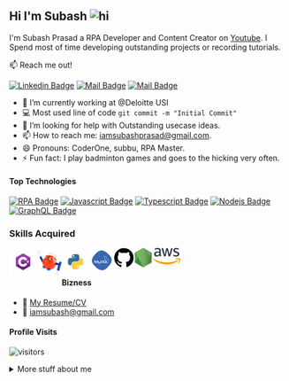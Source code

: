 ## Hi I'm Subash <img src="https://user-images.githubusercontent.com/1303154/88677602-1635ba80-d120-11ea-84d8-d263ba5fc3c0.gif" width="28px" alt="hi">

I'm Subash Prasad a RPA Developer and Content Creator on [Youtube](https://youtube.com/subash). I Spend most of time developing outstanding projects or recording tutorials.

:mailbox: Reach me out!

[![Linkedin Badge](https://img.shields.io/badge/-Subash-0e76a8?style=flat&labelColor=0e76a8&logo=linkedin&logoColor=white)](https://www.linkedin.com/in/subash-prasad-deloitte/) [![Mail Badge](https://img.shields.io/badge/-@SubashPrasad-e84393?style=flat&labelColor=e84393&logo=instagram&logoColor=white)](https://instagram.com/subashmav) [![Mail Badge](https://img.shields.io/badge/-SubashPrasad-c0392b?style=flat&labelColor=c0392b&logo=gmail&logoColor=white)](mailto:iamsubashprasad@gmail.com)

<!-- TODO: Add last video link -->

- 🔭 I’m currently working at @Deloitte USI
- :computer: Most used line of code `git commit -m "Initial Commit"`
- 🤔 I’m looking for help with Outstanding usecase ideas.
- 📫 How to reach me: iamsubashprasad@gmail.com.
- 😄 Pronouns: CoderOne, subbu, RPA Master.
- ⚡ Fun fact: I play badminton games and goes to the hicking very often.

#### Top Technologies

<!-- TODO: Make technologies links takes you to repositories -->

[![RPA Badge](https://img.shields.io/badge/-RPA-61DBFB?style=for-the-badge&labelColor=black&logo=React&logoColor=61DBFB)](#) [![Javascript Badge](https://img.shields.io/badge/-Javascript-F0DB4F?style=for-the-badge&labelColor=black&logo=javascript&logoColor=F0DB4F)](#) [![Typescript Badge](https://img.shields.io/badge/-Typescript-007acc?style=for-the-badge&labelColor=black&logo=typescript&logoColor=007acc)](#) [![Nodejs Badge](https://img.shields.io/badge/-Nodejs-3C873A?style=for-the-badge&labelColor=black&logo=node.js&logoColor=3C873A)](#) [![GraphQL Badge](https://img.shields.io/badge/-GraphQl-e535ab?style=for-the-badge&labelColor=black&logo=node.js&logoColor=e535ab)](#)

### Skills Acquired

[<img align="left" alt="C#" width="50px" src="https://github.com/iamsubashprasad/iamsubashprasad/blob/407ef737dee5ef9e51c1bc3d6257fb6e0eb204e1/Dotnet.png" />][reactplaylist]

[<img align="left" alt="Visual Studio Code" width="45px" src="https://github.com/iamsubashprasad/iamsubashprasad/blob/407ef737dee5ef9e51c1bc3d6257fb6e0eb204e1/uipath_git.jpg" />][vscodetutorial]

[<img align="left" alt="HTML5" width="50px" src="https://github.com/iamsubashprasad/iamsubashprasad/blob/407ef737dee5ef9e51c1bc3d6257fb6e0eb204e1/Python.png" />][htmltutorial]

[<img align="left" alt="JavaScript" width="45px" src="https://github.com/iamsubashprasad/iamsubashprasad/blob/407ef737dee5ef9e51c1bc3d6257fb6e0eb204e1/sql.png" />][javascripttutorial]

<img align="left" alt="Sass" width="35px" src="https://github.com/iamsubashprasad/iamsubashprasad/blob/21f44449376269e10fa7af6a3b52ffde5239fbd7/Github.png" />

<img align="left" alt="Node.js" width="35px" src="https://raw.githubusercontent.com/github/explore/80688e429a7d4ef2fca1e82350fe8e3517d3494d/topics/nodejs/nodejs.png" />

<img align="left" alt="Node.js" width="50px" src="https://github.com/iamsubashprasad/iamsubashprasad/blob/f2dbfb45b876a34963c2259dcbfdc6c0f14596dc/AWS.jpg" />

<br />
<br />

#### Bizness
- :paperclip: [My Resume/CV](http://iamsubashprasad.com/Resume)
- :email: iamsubash@gmail.com


#### Profile Visits 

![visitors](https://visitor-badge.glitch.me/badge?page_id=iamsubashprasad.iamsubashprasad)

<details>
<summary>
 More stuff about me
</summary>

<br >

I love sharing knowledge and putting tutorials, courses and posts together for helping other developers, and tjat's why DigitalUniversityonline.com exists!

#### What is DigitalUniversityonline?

DigitalUniversityonline is a online gurukul who wants to learn the RPA technology along with new trends and frameworks and anything really related to development world.

#### Coding Stats

<!--START_SECTION:waka-->
```text
UIPath       15 hrs 41 mins  ████████████████████▓░░░░   82.29 % 
Python       1 hr 50 mins    ██▒░░░░░░░░░░░░░░░░░░░░░░   09.61 % 
C#           1 hr 27 mins    ██░░░░░░░░░░░░░░░░░░░░░░░   07.63 % 
SQL          2 mins          ░░░░░░░░░░░░░░░░░░░░░░░░░   00.25 % 
Others       2 mins          ░░░░░░░░░░░░░░░░░░░░░░░░░   00.19 % 
```
<!--END_SECTION:waka-->

#### Github Stats

![GitHub Stats](https://github-readme-stats.vercel.app/api?username=iamsubashprasad&theme=synthwave)

</details>

[reactplaylist]: https://www.youtube.com/watch?v=KxXXEL-k47Y&list=PLvXDmnBbOF7RnYiZvDwl2Pzcs2kfi10wd
[vscodetutorial]: https://www.youtube.com/watch?v=Bkie2ai8qeE&t=8s
[htmltutorial]: https://www.youtube.com/watch?v=VK6MXVxOsws&t=27s
[javascripttutorial]: https://www.youtube.com/watch?v=D-LHKvmX37E
